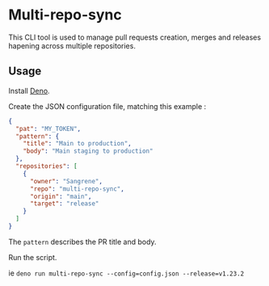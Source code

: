 # Multi-repo-sync
This CLI tool is used to manage pull requests creation, merges and releases hapening across multiple repositories.

## Usage
Install [Deno](https://docs.deno.com/runtime/manual/getting_started/installation/).

Create the JSON configuration file, matching this example :
```json
{
  "pat": "MY_TOKEN",
  "pattern": {
    "title": "Main to production",
    "body": "Main staging to production"
  },
  "repositories": [
    {
      "owner": "Sangrene",
      "repo": "multi-repo-sync",
      "origin": "main",
      "target": "release"
    }
  ]
}
```
The `pattern` describes the PR title and body. 

Run the script.

ie
```deno run multi-repo-sync --config=config.json --release=v1.23.2```